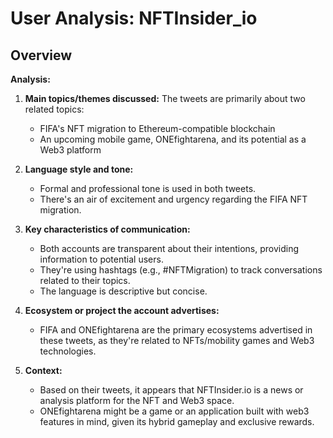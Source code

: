 # User Analysis: NFTInsider_io

## Overview

**Analysis:**

1. **Main topics/themes discussed:** The tweets are primarily about two related topics:
   - FIFA's NFT migration to Ethereum-compatible blockchain
   - An upcoming mobile game, ONEfightarena, and its potential as a Web3 platform

2. **Language style and tone:** 
   - Formal and professional tone is used in both tweets.
   - There's an air of excitement and urgency regarding the FIFA NFT migration.

3. **Key characteristics of communication:**
   - Both accounts are transparent about their intentions, providing information to potential users.
   - They're using hashtags (e.g., #NFTMigration) to track conversations related to their topics.
   - The language is descriptive but concise.

4. **Ecosystem or project the account advertises:** 
   - FIFA and ONEfightarena are the primary ecosystems advertised in these tweets, as they're related to NFTs/mobility games and Web3 technologies.

5. **Context:**
   - Based on their tweets, it appears that NFTInsider.io is a news or analysis platform for the NFT and Web3 space.
   - ONEfightarena might be a game or an application built with web3 features in mind, given its hybrid gameplay and exclusive rewards.